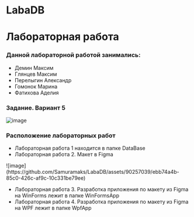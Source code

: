 # LabaDB

<h1>Лабораторная работа</h1>

<h3>Данной лабораторной работой занимались: </h3>

<ul>
 <li>Демин Максим</li>
 <li>Глянцев Максим</li>
 <li>Перелыгин Александр</li>
 <li>Гомонок Марина</li>
 <li>Фатихова Аделия</li>
</ul>

<h3>Задание. Вариант 5</h3>

![image](https://github.com/Samuramaks/LabaDB/assets/90257039/22779bb5-1185-485a-82a7-594e5716817d)

<h3>Расположение лабораторных работ</h3>

<ul>
 <li>Лабораторная работа 1 находится в папке DataBase</li>
 <li>Лабораторная работа 2. Макет в Figma</li>
 </ul>
  ![image](https://github.com/Samuramaks/LabaDB/assets/90257039/ebb74a4b-85c0-426c-af9c-10c331be79ee)
 <ul>
 <li>Лабораторная работа 3. Разработка приложения по макету из Figma на WinForms лежит в папке WinFormsApp</li>
 <li>Лабораторная работа 4. Разработка приложения по макету из Figma на WPF лежит в папке WpfApp</li>
</ul>
